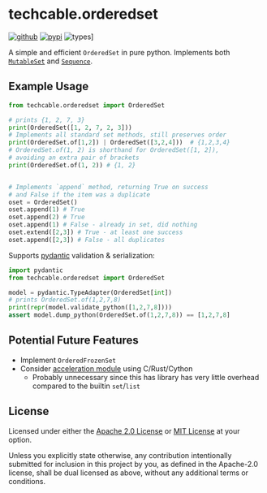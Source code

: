 techcable.orderedset
===================

[![github](https://img.shields.io/badge/github-Techcable/orderedset.py-master)](https://github.com/Techcable/orderedset.py)
[![pypi](https://img.shields.io/pypi/v/techcable.orderedset)](https://pypi.org/project/techcable.orderedset/)
![types](https://img.shields.io/pypi/types/techcable.orderedset)]

A simple and efficient `OrderedSet` in pure python. Implements both [`MutableSet`] and [`Sequence`].

[`MutableSet`]: https://docs.python.org/3/library/collections.abc.html#collections.abc.MutableSet 
[`Sequence`]: https://docs.python.org/3/library/collections.abc.html#collections.abc.Sequence 


## Example Usage
```python
from techcable.orderedset import OrderedSet

# prints {1, 2, 7, 3}
print(OrderedSet([1, 2, 7, 2, 3]))
# Implements all standard set methods, still preserves order
print(OrderedSet.of[1,2]) | OrderedSet([3,2,4]))  # {1,2,3,4}
# OrderedSet.of(1, 2) is shorthand for OrderedSet([1, 2]),
# avoiding an extra pair of brackets
print(OrderedSet.of(1, 2)) # {1, 2}


# Implements `append` method, returning True on success
# and False if the item was a duplicate
oset = OrderedSet()
oset.append(1) # True
oset.append(2) # True
oset.append(1) # False - already in set, did nothing
oset.extend([2,3]) # True - at least one success
oset.append([2,3]) # False - all duplicates
```

Supports [pydantic](pydantic.org) validation & serialization:
```python
import pydantic
from techcable.orderedset import OrderedSet

model = pydantic.TypeAdapter(OrderedSet[int])
# prints OrderedSet.of(1,2,7,8)
print(repr(model.validate_python([1,2,7,8])))
assert model.dump_python(OrderedSet.of(1,2,7,8)) == [1,2,7,8]
```

## Potential Future Features
- Implement `OrderedFrozenSet`
- Consider [acceleration module] using C/Rust/Cython
   - Probably unnecessary since this has library has very little overhead compared to the builtin `set`/`list`

[acceleration module]: https://peps.python.org/pep-0399/

## License
Licensed under either the [Apache 2.0 License](./LICENSE-APACHE.txt) or [MIT License](./LICENSE-MIT.txt) at your option.

Unless you explicitly state otherwise, any contribution intentionally submitted for inclusion in this project by you, as defined in the Apache-2.0 license, shall be dual licensed as above, without any additional terms or conditions. 
